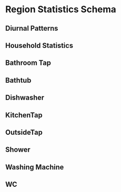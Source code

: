 # Region Statistics Schema

## Diurnal Patterns

## Household Statistics

## Bathroom Tap

## Bathtub

## Dishwasher

## KitchenTap

## OutsideTap

## Shower

## Washing Machine

## WC